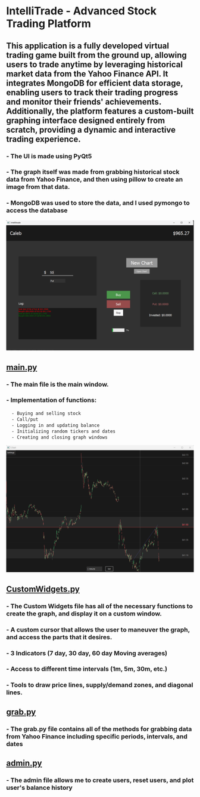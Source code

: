 # IntelliTrade - Advanced Stock Trading Platform
## This application is a fully developed virtual trading game built from the ground up, allowing users to trade anytime by leveraging historical market data from the Yahoo Finance API. It integrates MongoDB for efficient data storage, enabling users to track their trading progress and monitor their friends' achievements. Additionally, the platform features a custom-built graphing interface designed entirely from scratch, providing a dynamic and interactive trading experience.
###   - The UI is made using PyQt5
###   - The graph itself was made from grabbing historical stock data from Yahoo Finance, and then using pillow to create an image from that data.
###   - MongoDB was used to store the data, and I used pymongo to access the database

![main](mainscreen.png)
## [main.py](main.py)
###   - The main file is the main window.
###   - Implementation of functions:
      - Buying and selling stock
      - Call/put
      - Logging in and updating balance
      - Initializing random tickers and dates
      - Creating and closing graph windows

![graph](graph.png)
## [CustomWidgets.py](CustomWidgets.py)
###   - The Custom Widgets file has all of the necessary functions to create the graph, and display it on a custom window.
###   - A custom cursor that allows the user to maneuver the graph, and access the parts that it desires.
###   - 3 Indicators (7 day, 30 day, 60 day Moving averages)
###   - Access to different time intervals (1m, 5m, 30m, etc.)
###   - Tools to draw price lines, supply/demand zones, and diagonal lines.
## [grab.py](grab.py)
###   - The grab.py file contains all of the methods for grabbing data from Yahoo Finance including specific periods, intervals, and dates
## [admin.py](admin.py)
###   - The admin file allows me to create users, reset users, and plot user's balance history
